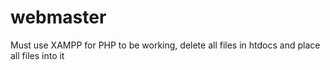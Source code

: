# webmaster

Must use XAMPP for PHP to be working, delete all files in htdocs and place all files into it
